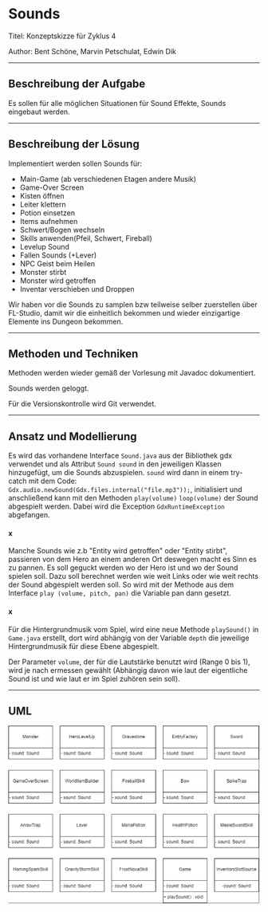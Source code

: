 # Sounds
Titel: Konzeptskizze für Zyklus 4

Author: Bent Schöne, Marvin Petschulat, Edwin Dik

---
## Beschreibung der Aufgabe

Es sollen für alle möglichen Situationen für Sound Effekte, Sounds eingebaut werden.

---

## Beschreibung der Lösung

Implementiert werden sollen Sounds für:
- Main-Game (ab verschiedenen Etagen andere Musik)
- Game-Over Screen
- Kisten öffnen
- Leiter klettern
- Potion einsetzen
- Items aufnehmen
- Schwert/Bogen wechseln
- Skills anwenden(Pfeil, Schwert, Fireball)
- Levelup Sound
- Fallen Sounds (+Lever)
- NPC Geist beim Heilen
- Monster stirbt
- Monster wird getroffen
- Inventar verschieben und Droppen

Wir haben vor die Sounds zu samplen bzw teilweise selber zuerstellen über FL-Studio,
damit wir die einheitlich bekommen und wieder einzigartige Elemente ins Dungeon bekommen.

---

## Methoden und Techniken

Methoden werden wieder gemäß der Vorlesung mit Javadoc dokumentiert.

Sounds werden geloggt.

Für die Versionskontrolle wird Git verwendet.

---

## Ansatz und Modellierung

Es wird das vorhandene Interface `Sound.java` aus der Bibliothek gdx verwendet
und als Attribut ``Sound sound`` in den jeweiligen Klassen hinzugefügt, um die Sounds abzuspielen.
``sound`` wird dann in einem try-catch mit dem Code: `Gdx.audio.newSound(Gdx.files.internal("file.mp3"));`,
initialisiert und anschließend kann mit den Methoden `play(volume)` `loop(volume)` der Sound abgespielt werden.
Dabei wird die Exception `GdxRuntimeException` abgefangen.


#### x

Manche Sounds wie z.b "Entity wird getroffen" oder "Entity stirbt", passieren von dem Hero an einem
anderen Ort deswegen macht es Sinn es zu pannen.
Es soll geguckt werden wo der Hero ist und wo der Sound spielen soll. Dazu soll berechnet werden wie
weit Links oder wie weit rechts der Sound abgespielt werden soll.
So wird mit der Methode aus dem Interface `play (volume, pitch, pan)` die Variable pan dann gesetzt.

#### x

Für die Hintergrundmusik vom Spiel, wird eine neue Methode ``playSound()`` in `Game.java` erstellt, dort wird
abhängig von der Variable `depth` die jeweilige Hintergrundmusik für diese Ebene abgespielt.

Der Parameter `volume`, der für die Lautstärke benutzt wird (Range 0 bis 1),
wird je nach ermessen gewählt (Abhängig davon wie laut der eigentliche Sound ist und wie laut er im
Spiel zuhören sein soll).

---

## UML

![Sound3.drawio.png](Sound3.drawio.png)

